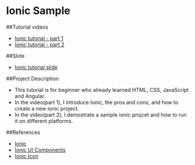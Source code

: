 Ionic Sample
=====

##Tutorial videos
  * [Ionic tutorial - part 1](https://youtu.be/T951dqKBUL0)
  * [Ionic tutorial - part 2](https://youtu.be/mKceOtw_Fwo)

##Slide
  * [Ionic tutorial slide](https://docs.google.com/presentation/d/1WJjgXHVxalKwFgvvxOd9mxwzUpNvGxb6/edit?usp=sharing&ouid=115692275914810579457&rtpof=true&sd=true)
  
##Project Description
  * This tutorial is for beginner who already learned HTML, CSS, JavaScript and Angular.
  * In the video(part 1), I introduce Ionic, the pros and cons, and how to create a new ionic project.
  * In the video(part 2), I demostrate a sample ionic projcet and how to run it on different platforms.

##References
  * [Ionic](https://ionicframework.com/)
  * [Ionic UI Components](https://ionicframework.com/docs/components)
  * [Ionic Icon](https://ionic.io/ionicons)
  
